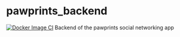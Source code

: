 # pawprints_backend
[![Docker Image CI](https://github.com/15jgme/pawprints_backend/actions/workflows/docker-image.yml/badge.svg)](https://github.com/15jgme/pawprints_backend/actions/workflows/docker-image.yml)
Backend of the pawprints social networking app
